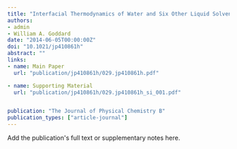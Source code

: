 ```yaml
---
title: "Interfacial Thermodynamics of Water and Six Other Liquid Solvents"
authors:
- admin
- William A. Goddard
date: "2014-06-05T00:00:00Z"
doi: "10.1021/jp410861h"
abstract: ""
links:
- name: Main Paper
  url: "publication/jp410861h/029.jp410861h.pdf"

- name: Supporting Material
  url: "publication/jp410861h/029.jp410861h_si_001.pdf"


publication: "The Journal of Physical Chemistry B"
publication_types: ["article-journal"]
---
```


Add the publication's full text or supplementary notes here.
